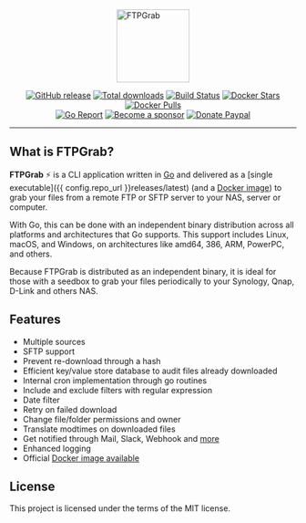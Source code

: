 <img src="assets/logo.png" alt="FTPGrab" width="128px" style="display: block; margin-left: auto; margin-right: auto"/>

<p align="center">
  <a href="https://github.com/crazy-max/ftpgrab/releases/latest"><img src="https://img.shields.io/github/release/crazy-max/ftpgrab.svg?style=flat-square" alt="GitHub release"></a>
  <a href="https://github.com/crazy-max/ftpgrab/releases/latest"><img src="https://img.shields.io/github/downloads/crazy-max/ftpgrab/total.svg?style=flat-square" alt="Total downloads"></a>
  <a href="https://github.com/crazy-max/ftpgrab/actions?workflow=build"><img src="https://img.shields.io/github/actions/workflow/status/crazy-max/ftpgrab/build.yml?branch=master&label=build&logo=github&style=flat-square" alt="Build Status"></a>
  <a href="https://hub.docker.com/r/crazymax/ftpgrab/"><img src="https://img.shields.io/docker/stars/crazymax/ftpgrab.svg?style=flat-square&logo=docker" alt="Docker Stars"></a>
  <a href="https://hub.docker.com/r/crazymax/ftpgrab/"><img src="https://img.shields.io/docker/pulls/crazymax/ftpgrab.svg?style=flat-square&logo=docker" alt="Docker Pulls"></a>
  <br /><a href="https://goreportcard.com/report/github.com/crazy-max/ftpgrab"><img src="https://goreportcard.com/badge/github.com/crazy-max/ftpgrab?style=flat-square" alt="Go Report"></a>
  <a href="https://github.com/sponsors/crazy-max"><img src="https://img.shields.io/badge/sponsor-crazy--max-181717.svg?logo=github&style=flat-square" alt="Become a sponsor"></a>
  <a href="https://www.paypal.me/crazyws"><img src="https://img.shields.io/badge/donate-paypal-00457c.svg?logo=paypal&style=flat-square" alt="Donate Paypal"></a>
</p>

---

## What is FTPGrab?

**FTPGrab** :zap: is a CLI application written in [Go](https://golang.org/) and delivered as a
[single executable]({{ config.repo_url }}releases/latest) (and a [Docker image](install/docker.md))
to grab your files from a remote FTP or SFTP server to your NAS, server or computer.

With Go, this can be done with an independent binary distribution across all platforms and architectures that Go supports.
This support includes Linux, macOS, and Windows, on architectures like amd64, 386, ARM, PowerPC, and others.

Because FTPGrab is distributed as an independent binary, it is ideal for those with a seedbox to grab your files
periodically to your Synology, Qnap, D-Link and others NAS.

## Features

* Multiple sources
* SFTP support
* Prevent re-download through a hash
* Efficient key/value store database to audit files already downloaded
* Internal cron implementation through go routines
* Include and exclude filters with regular expression
* Date filter
* Retry on failed download
* Change file/folder permissions and owner
* Translate modtimes on downloaded files
* Get notified through Mail, Slack, Webhook and [more](config/index.md#reference)
* Enhanced logging
* Official [Docker image available](install/docker.md)

## License

This project is licensed under the terms of the MIT license.
